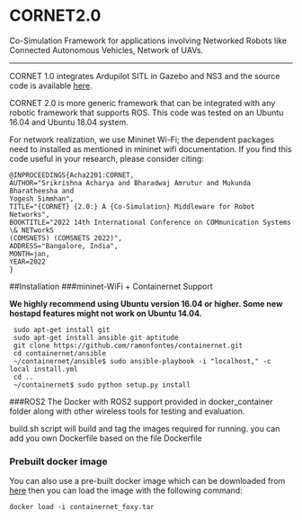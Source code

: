 # CORNET2.0
Co-Simulation Framework for applications involving Networked Robots like Connected Autonomous Vehicles, Network of UAVs. 

---
 
CORNET 1.0 integrates Ardupilot SITL in Gazebo and NS3 and the source code is available [here](https://github.com/srikrishna3118/CORNET.git).

CORNET 2.0 is more generic framework that can be integrated with any robotic framework that supports ROS. This code was tested on an Ubuntu 16.04 and Ubuntu 18.04 system.

For network realization, we use Mininet Wi-Fi; the dependent packages need to installed as mentioned in mininet wifi documentation. If you find this code useful in your research, please consider citing:  
```
@INPROCEEDINGS{Acha2201:CORNET,
AUTHOR="Srikrishna Acharya and Bharadwaj Amrutur and Mukunda Bharatheesha and
Yogesh Simmhan",
TITLE="{CORNET} {2.0:} A {Co-Simulation} Middleware for Robot Networks",
BOOKTITLE="2022 14th International Conference on COMmunication Systems \& NETworkS
(COMSNETS) (COMSNETS 2022)",
ADDRESS="Bangalore, India",
MONTH=jan,
YEAR=2022
}
```

##Installation 
###mininet-WiFi + Containernet Support

**We highly recommend using Ubuntu version 16.04 or higher. Some new hostapd features might not work on Ubuntu 14.04.**

     sudo apt-get install git
     sudo apt-get install ansible git aptitude
     git clone https://github.com/ramonfontes/containernet.git
     cd containernet/ansible
     ~/containernet/ansible$ sudo ansible-playbook -i "localhost," -c local install.yml
     cd ..
     ~/containernet$ sudo python setup.py install



###ROS2
The Docker with ROS2 support provided in docker_container folder along with other wireless tools for testing and evaluation.

build.sh script will build and tag the images required for running. you can add you own Dockerfile based on the file Dockerfile

### Prebuilt docker image
You can also use a pre-built docker image which can be downloaded from [here](https://drive.google.com/file/d/1PNWrrP4M3ikoyO_3HJ730YSZ5dLxTIO7/view?usp=sharing)
then you can load the image with the following command:
```
docker load -i containernet_foxy.tar
```
